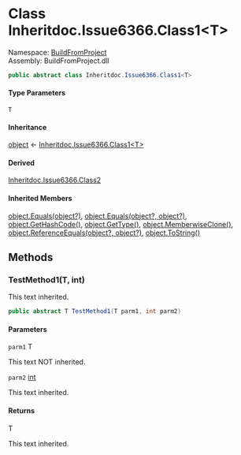 ﻿# <a id="BuildFromProject_Inheritdoc_Issue6366_Class1_1"></a> Class Inheritdoc.Issue6366.Class1<T\>

Namespace: [BuildFromProject](BuildFromProject.md)  
Assembly: BuildFromProject.dll  

```csharp
public abstract class Inheritdoc.Issue6366.Class1<T>
```

#### Type Parameters

`T` 

#### Inheritance

[object](https://learn.microsoft.com/dotnet/api/system.object) ← 
[Inheritdoc.Issue6366.Class1<T\>](BuildFromProject.Inheritdoc.Issue6366.Class1\-1.md)

#### Derived

[Inheritdoc.Issue6366.Class2](BuildFromProject.Inheritdoc.Issue6366.Class2.md)

#### Inherited Members

[object.Equals\(object?\)](https://learn.microsoft.com/dotnet/api/system.object.equals\#system\-object\-equals\(system\-object\)), 
[object.Equals\(object?, object?\)](https://learn.microsoft.com/dotnet/api/system.object.equals\#system\-object\-equals\(system\-object\-system\-object\)), 
[object.GetHashCode\(\)](https://learn.microsoft.com/dotnet/api/system.object.gethashcode), 
[object.GetType\(\)](https://learn.microsoft.com/dotnet/api/system.object.gettype), 
[object.MemberwiseClone\(\)](https://learn.microsoft.com/dotnet/api/system.object.memberwiseclone), 
[object.ReferenceEquals\(object?, object?\)](https://learn.microsoft.com/dotnet/api/system.object.referenceequals), 
[object.ToString\(\)](https://learn.microsoft.com/dotnet/api/system.object.tostring)

## Methods

### <a id="BuildFromProject_Inheritdoc_Issue6366_Class1_1_TestMethod1__0_System_Int32_"></a> TestMethod1\(T, int\)

This text inherited.

```csharp
public abstract T TestMethod1(T parm1, int parm2)
```

#### Parameters

`parm1` T

This text NOT inherited.

`parm2` [int](https://learn.microsoft.com/dotnet/api/system.int32)

This text inherited.

#### Returns

 T

This text inherited.

